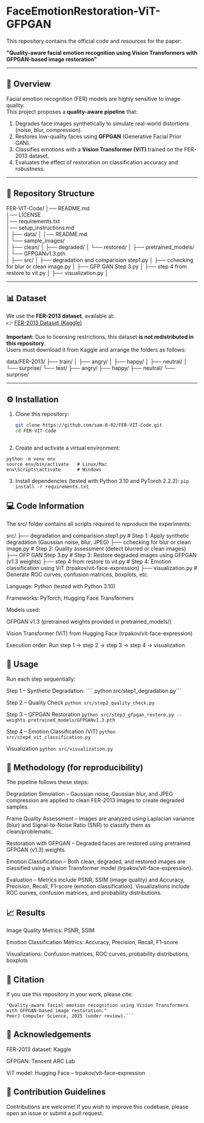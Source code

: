 # FaceEmotionRestoration-ViT-GFPGAN

This repository contains the official code and resources for the paper:

**"Quality-aware facial emotion recognition using Vision Transformers with GFPGAN-based image restoration"**

---

## 📌 Overview
Facial emotion recognition (FER) models are highly sensitive to image quality.  
This project proposes a **quality-aware pipeline** that:
1. Degrades face images synthetically to simulate real-world distortions (noise, blur, compression).  
2. Restores low-quality faces using **GFPGAN** (Generative Facial Prior GAN).  
3. Classifies emotions with a **Vision Transformer (ViT)** trained on the FER-2013 dataset.  
4. Evaluates the effect of restoration on classification accuracy and robustness.  

---

## 📂 Repository Structure
FER-VIT-Code/
│── README.md                       
│── LICENSE                         
│── requirements.txt                
│── setup_instructions.md           
│
├── data/
│   │── README.md                  
│   └── sample_images/              
│       ├── clean/
│       ├── degraded/
│       └── restored/
│
├── pretrained_models/
│   └── GFPGANv1.3.pth              
│
├── src/
│   ├── degradation and comparision step1.py
│   ├── cchecking for blur or clean image.py
│   ├── GFP GAN Step 3.py
│   ├── step 4 from restore to vit.py
│   ├── visualization.py
│



---

## 📊 Dataset
We use the **FER-2013 dataset**, available at:  
👉 [FER-2013 Dataset (Kaggle)](https://www.kaggle.com/datasets/deadskull7/fer2013)

**Important:** Due to licensing restrictions, this dataset **is not redistributed in this repository**.  
Users must download it from Kaggle and arrange the folders as follows:

data/FER-2013/
├── train/
│ ├── angry/
│ ├── happy/
│ ├── neutral/
│ └── surprise/
└── test/
├── angry/
├── happy/
├── neutral/
└── surprise/


---

## ⚙️ Installation
1. Clone this repository:
   ```bash
   git clone https://github.com/sam-0-02/FER-VIT-Code.git
   cd FER-VIT-Code
 ```
```
2. Create and activate a virtual environment:
```
python -m venv env
source env/bin/activate   # Linux/Mac
env\Scripts\activate      # Windows
```

3. Install dependencies (tested with Python 3.10 and PyTorch 2.2.2):
```pip install -r requirements.txt```


## 💻 Code Information

The src/ folder contains all scripts required to reproduce the experiments:

src/
├── degradation and comparision step1.py      # Step 1: Apply synthetic degradation (Gaussian noise, blur, JPEG)
├── cchecking for blur or clean image.py      # Step 2: Quality assessment (detect blurred or clean images)
├── GFP GAN Step 3.py                         # Step 3: Restore degraded images using GFPGAN (v1.3 weights)
├── step 4 from restore to vit.py             # Step 4: Emotion classification using ViT (trpakov/vit-face-expression)
├── visualization.py                          # Generate ROC curves, confusion matrices, boxplots, etc.

Language: Python (tested with Python 3.10)

Frameworks: PyTorch, Hugging Face Transformers

Models used:

GFPGAN v1.3 (pretrained weights provided in pretrained_models/)

Vision Transformer (ViT) from Hugging Face (trpakov/vit-face-expression)

Execution order: Run step 1 → step 2 → step 3 → step 4 → visualization

##   🚀 Usage

Run each step sequentially:

Step 1 – Synthetic Degradation:
```` python src/step1_degradation.py```


Step 2 – Quality Check
```python src/step2_quality_check.py```

Step 3 – GFPGAN Restoration
```python src/step3_gfpgan_restore.py --weights pretrained_models/GFPGANv1.3.pth```

Step 4 – Emotion Classification (ViT)
```python src/step4_vit_classification.py```

Visualization
```python src/visualization.py```


## 🧪 Methodology (for reproducibility)

The pipeline follows these steps:

Degradation Simulation – Gaussian noise, Gaussian blur, and JPEG compression are applied to clean FER-2013 images to create degraded samples.

Frame Quality Assessment – Images are analyzed using Laplacian variance (blur) and Signal-to-Noise Ratio (SNR) to classify them as clean/problematic.

Restoration with GFPGAN – Degraded faces are restored using pretrained GFPGAN (v1.3) weights.

Emotion Classification – Both clean, degraded, and restored images are classified using a Vision Transformer model (trpakov/vit-face-expression).

Evaluation – Metrics include PSNR, SSIM (image quality) and Accuracy, Precision, Recall, F1-score (emotion classification). Visualizations include ROC curves, confusion matrices, and probability distributions.


## 📈 Results

Image Quality Metrics: PSNR, SSIM

Emotion Classification Metrics: Accuracy, Precision, Recall, F1-score

Visualizations: Confusion matrices, ROC curves, probability distributions, boxplots


## 📜 Citation

If you use this repository in your work, please cite:

```Mudvari, G., Nandhini, R., et al.
"Quality-aware facial emotion recognition using Vision Transformers with GFPGAN-based image restoration."
PeerJ Computer Science, 2025 (under review).```

```

## 🙏 Acknowledgements

FER-2013 dataset: Kaggle

GFPGAN: Tencent ARC Lab

ViT model: Hugging Face – trpakov/vit-face-expression


## 🤝 Contribution Guidelines

Contributions are welcome!
If you wish to improve this codebase, please open an issue or submit a pull request.
